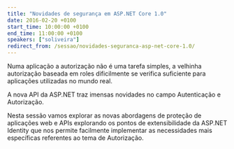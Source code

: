 ```yaml
---
title: "Novidades de segurança em ASP.NET Core 1.0"
date: 2016-02-20 +0100
start_time: 10:00:00 +0100
end_time: 11:00:00 +0100
speakers: ["soliveira"]
redirect_from: /sessao/novidades-seguranca-asp-net-core-1.0/
---
```

Numa aplicação a autorização não é uma tarefa simples, a velhinha autorização baseada em roles dificilmente se verifica suficiente para aplicações utilizadas no mundo real.

A nova API da ASP.NET traz imensas novidades no campo Autenticação e Autorização.

Nesta sessão vamos explorar as novas abordagens de proteção de aplicações web e APIs explorando os pontos de extensibilidade da ASP.NET Identity que nos permite facilmente implementar as necessidades mais específicas referentes ao tema de Autorização.

